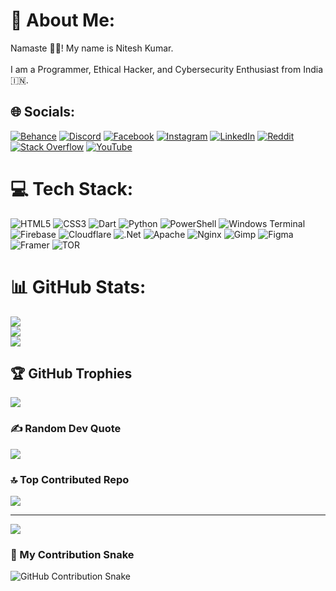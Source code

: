 # 💫 About Me:
Namaste 🙏🏼! My name is Nitesh Kumar.<br><br>I am a Programmer, Ethical Hacker, and Cybersecurity Enthusiast from India 🇮🇳.


## 🌐 Socials:
[![Behance](https://img.shields.io/badge/Behance-1769ff?logo=behance&logoColor=white)](https://behance.net/niteshkumar809) [![Discord](https://img.shields.io/badge/Discord-%237289DA.svg?logo=discord&logoColor=white)](https://discord.gg/zSy7tgCf) [![Facebook](https://img.shields.io/badge/Facebook-%231877F2.svg?logo=Facebook&logoColor=white)](https://facebook.com/kumar.nitesh.56884) [![Instagram](https://img.shields.io/badge/Instagram-%23E4405F.svg?logo=Instagram&logoColor=white)](https://instagram.com/knitesh656) [![LinkedIn](https://img.shields.io/badge/LinkedIn-%230077B5.svg?logo=linkedin&logoColor=white)](https://linkedin.com/in/nitesh-kumar-109933104) [![Reddit](https://img.shields.io/badge/Reddit-%23FF4500.svg?logo=Reddit&logoColor=white)](https://reddit.com/user/ShallotAggressive328) [![Stack Overflow](https://img.shields.io/badge/-Stackoverflow-FE7A16?logo=stack-overflow&logoColor=white)](https://stackoverflow.com/users/27448421) [![YouTube](https://img.shields.io/badge/YouTube-%23FF0000.svg?logo=YouTube&logoColor=white)](https://youtube.com/@techn3362) 

# 💻 Tech Stack:
![HTML5](https://img.shields.io/badge/html5-%23E34F26.svg?style=flat&logo=html5&logoColor=white) ![CSS3](https://img.shields.io/badge/css3-%231572B6.svg?style=flat&logo=css3&logoColor=white) ![Dart](https://img.shields.io/badge/dart-%230175C2.svg?style=flat&logo=dart&logoColor=white) ![Python](https://img.shields.io/badge/python-3670A0?style=flat&logo=python&logoColor=ffdd54) ![PowerShell](https://img.shields.io/badge/PowerShell-%235391FE.svg?style=flat&logo=powershell&logoColor=white) ![Windows Terminal](https://img.shields.io/badge/Windows%20Terminal-%234D4D4D.svg?style=flat&logo=windows-terminal&logoColor=white) ![Firebase](https://img.shields.io/badge/firebase-%23039BE5.svg?style=flat&logo=firebase) ![Cloudflare](https://img.shields.io/badge/Cloudflare-F38020?style=flat&logo=Cloudflare&logoColor=white) ![.Net](https://img.shields.io/badge/.NET-5C2D91?style=flat&logo=.net&logoColor=white) ![Apache](https://img.shields.io/badge/apache-%23D42029.svg?style=flat&logo=apache&logoColor=white) ![Nginx](https://img.shields.io/badge/nginx-%23009639.svg?style=flat&logo=nginx&logoColor=white) ![Gimp](https://img.shields.io/badge/Gimp-657D8B?style=flat&logo=gimp&logoColor=FFFFFF) ![Figma](https://img.shields.io/badge/figma-%23F24E1E.svg?style=flat&logo=figma&logoColor=white) ![Framer](https://img.shields.io/badge/Framer-black?style=flat&logo=framer&logoColor=blue) ![TOR](https://img.shields.io/badge/tor-%237E4798.svg?style=flat&logo=tor-project&logoColor=white)
# 📊 GitHub Stats:
![](https://github-readme-stats.vercel.app/api?username=Knitesh026&theme=transparent&hide_border=false&include_all_commits=true&count_private=true)<br/>
![](https://github-readme-streak-stats.herokuapp.com/?user=Knitesh026&theme=transparent&hide_border=false)<br/>
![](https://github-readme-stats.vercel.app/api/top-langs/?username=Knitesh026&theme=transparent&hide_border=false&include_all_commits=true&count_private=true&layout=compact)

## 🏆 GitHub Trophies
![](https://github-profile-trophy.vercel.app/?username=Knitesh026&theme=transparent&no-frame=false&no-bg=false&margin-w=4)

### ✍️ Random Dev Quote
![](https://quotes-github-readme.vercel.app/api?type=horizontal&theme=radical)

### 🔝 Top Contributed Repo
![](https://github-contributor-stats.vercel.app/api?username=Knitesh026&limit=5&theme=transparent&combine_all_yearly_contributions=true)

---
[![](https://visitcount.itsvg.in/api?id=Knitesh026&icon=0&color=0)](https://visitcount.itsvg.in)

<!-- Proudly created with GPRM ( https://gprm.itsvg.in ) -->

### 🐍 My Contribution Snake
![GitHub Contribution Snake](https://raw.githubusercontent.com/Knitesh026/github-contribution-snake/output/snake.svg)


